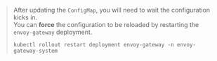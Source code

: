 ---
---

> After updating the `ConfigMap`, you will need to wait the configuration kicks in. <br/>
> You can **force** the configuration to be reloaded by restarting the `envoy-gateway` deployment.
>
> ```shell
> kubectl rollout restart deployment envoy-gateway -n envoy-gateway-system
> ```
>